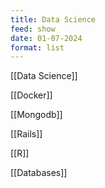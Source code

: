 ```yaml
---
title: Data Science
feed: show
date: 01-07-2024
format: list
---
```


[[Data Science]]

[[Docker]]

[[Mongodb]]

[[Rails]]

[[R]]

[[Databases]]